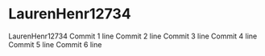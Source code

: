 # LaurenHenr12734
LaurenHenr12734
Commit 1 line
Commit 2 line
Commit 3 line
Commit 4 line
Commit 5 line
Commit 6 line
